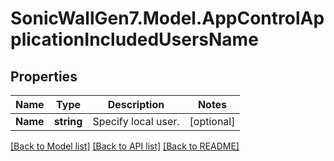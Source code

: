 # SonicWallGen7.Model.AppControlApplicationIncludedUsersName

## Properties

Name | Type | Description | Notes
------------ | ------------- | ------------- | -------------
**Name** | **string** | Specify local user. | [optional] 

[[Back to Model list]](../README.md#documentation-for-models) [[Back to API list]](../README.md#documentation-for-api-endpoints) [[Back to README]](../README.md)

